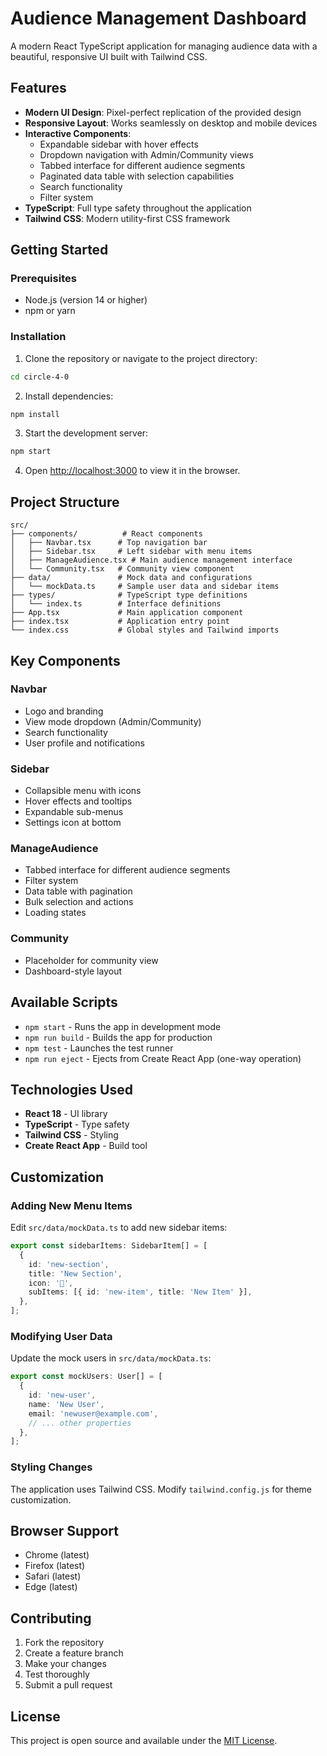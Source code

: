 # Audience Management Dashboard

A modern React TypeScript application for managing audience data with a beautiful, responsive UI built with Tailwind CSS.

## Features

- **Modern UI Design**: Pixel-perfect replication of the provided design
- **Responsive Layout**: Works seamlessly on desktop and mobile devices
- **Interactive Components**:
  - Expandable sidebar with hover effects
  - Dropdown navigation with Admin/Community views
  - Tabbed interface for different audience segments
  - Paginated data table with selection capabilities
  - Search functionality
  - Filter system
- **TypeScript**: Full type safety throughout the application
- **Tailwind CSS**: Modern utility-first CSS framework

## Getting Started

### Prerequisites

- Node.js (version 14 or higher)
- npm or yarn

### Installation

1. Clone the repository or navigate to the project directory:

```bash
cd circle-4-0
```

2. Install dependencies:

```bash
npm install
```

3. Start the development server:

```bash
npm start
```

4. Open [http://localhost:3000](http://localhost:3000) to view it in the browser.

## Project Structure

```
src/
├── components/          # React components
│   ├── Navbar.tsx      # Top navigation bar
│   ├── Sidebar.tsx     # Left sidebar with menu items
│   ├── ManageAudience.tsx # Main audience management interface
│   └── Community.tsx   # Community view component
├── data/               # Mock data and configurations
│   └── mockData.ts     # Sample user data and sidebar items
├── types/              # TypeScript type definitions
│   └── index.ts        # Interface definitions
├── App.tsx             # Main application component
├── index.tsx           # Application entry point
└── index.css           # Global styles and Tailwind imports
```

## Key Components

### Navbar

- Logo and branding
- View mode dropdown (Admin/Community)
- Search functionality
- User profile and notifications

### Sidebar

- Collapsible menu with icons
- Hover effects and tooltips
- Expandable sub-menus
- Settings icon at bottom

### ManageAudience

- Tabbed interface for different audience segments
- Filter system
- Data table with pagination
- Bulk selection and actions
- Loading states

### Community

- Placeholder for community view
- Dashboard-style layout

## Available Scripts

- `npm start` - Runs the app in development mode
- `npm run build` - Builds the app for production
- `npm test` - Launches the test runner
- `npm run eject` - Ejects from Create React App (one-way operation)

## Technologies Used

- **React 18** - UI library
- **TypeScript** - Type safety
- **Tailwind CSS** - Styling
- **Create React App** - Build tool

## Customization

### Adding New Menu Items

Edit `src/data/mockData.ts` to add new sidebar items:

```typescript
export const sidebarItems: SidebarItem[] = [
  {
    id: 'new-section',
    title: 'New Section',
    icon: '🔧',
    subItems: [{ id: 'new-item', title: 'New Item' }],
  },
];
```

### Modifying User Data

Update the mock users in `src/data/mockData.ts`:

```typescript
export const mockUsers: User[] = [
  {
    id: 'new-user',
    name: 'New User',
    email: 'newuser@example.com',
    // ... other properties
  },
];
```

### Styling Changes

The application uses Tailwind CSS. Modify `tailwind.config.js` for theme customization.

## Browser Support

- Chrome (latest)
- Firefox (latest)
- Safari (latest)
- Edge (latest)

## Contributing

1. Fork the repository
2. Create a feature branch
3. Make your changes
4. Test thoroughly
5. Submit a pull request

## License

This project is open source and available under the [MIT License](LICENSE).
